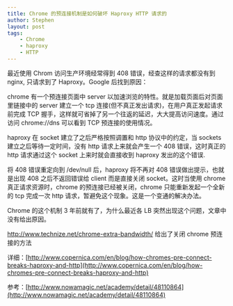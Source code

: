 ```yaml
---
title: Chrome 的预连接机制是如何破坏 Haproxy HTTP 请求的
author: Stephen
layout: post
tags:
    - Chrome
    - haproxy
    - HTTP
---
```

最近使用 Chrom 访问生产环境经常得到 408 错误，经查这样的请求都没有到 nginx, 只请求到了 Haproxy。Google 后找到原因：

chrome 有一个预连接页面中 server 以加速浏览的特性。就是加载页面后对页面里链接中的 server 建立一个 tcp 连接(但不真正发出请求)，在用户真正发起请求前完成 TCP 握手，这样就可省掉了另一个往返的延迟，大大提高访问速度。通过访问 chrome://dns 可以看到 TCP 预连接的使用情况。

haproxy 在 socket 建立了之后严格按照调置和 http 协议中的约定，当 sockets 建立之后等待一定时间，没有 http 请求上来就会产生一个 408 错误，这时真正的 http 请求通过这个 socket 上来时就会直接收到 haproxy 发出的这个错误.

将 408 错误重定向到 /dev/null 后，haproxy 将不再对 408 错误做出提示，也就是出现 408 之后不返回错误给 client 而是直接关闭 socket。这时当使用 chrome 真正请求资源时，chrome 的预连接已经被关闭，chrome 只能重新发起一个全新的 tcp 完成一次 http 请求，暂避免这个现象。这是一个变通的解决办法。

Chrome 的这个机制 3 年前就有了，为什么最近各 LB 突然出现这个问题，文章中没有给出原因。
<!--more-->

http://www.technize.net/chrome-extra-bandwidth/ 给出了关闭 chrome 预连接的方法

详细：[http://www.copernica.com/en/blog/how-chromes-pre-connect-breaks-haproxy-and-http](http://www.copernica.com/en/blog/how-chromes-pre-connect-breaks-haproxy-and-http)

参考：[http://www.nowamagic.net/academy/detail/48110864](http://www.nowamagic.net/academy/detail/48110864)
